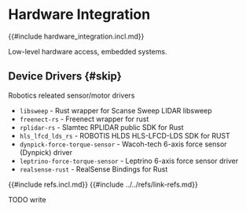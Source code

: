 # Hardware Integration

{{#include hardware_integration.incl.md}}

Low-level hardware access, embedded systems.

## Device Drivers {#skip}

Robotics releated sensor/motor drivers

- `libsweep` - Rust wrapper for Scanse Sweep LIDAR libsweep
- `freenect-rs` - Freenect wrapper for rust
- `rplidar-rs` - Slamtec RPLIDAR public SDK for Rust
- `hls_lfcd_lds_rs` - ROBOTIS HLDS HLS-LFCD-LDS SDK for RUST
- `dynpick-force-torque-sensor` - Wacoh-tech 6-axis force sensor (Dynpick) driver
- `leptrino-force-torque-sensor` - Leptrino 6-axis force sensor driver
- `realsense-rust` - RealSense Bindings for Rust

{{#include refs.incl.md}}
{{#include ../../refs/link-refs.md}}

<div class="hidden">
TODO write
</div>
